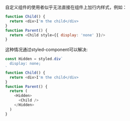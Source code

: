 自定义组件的使用者似乎无法直接在组件上加行内样式，例如：
```js
function Child() {
  return <div>I'm the child</div>
}
function Parent() {
  return <Child style={{ display: 'none' }}/>
}
```
这种情况通过styled-component可以解决:
```js
const Hidden = styled.div`
  display: none;
`
function Child() {
  return <div>I'm the child</div>
}
function Parent() {
  return (
    <Hidden>
      <Child />
    </Hidden>
  )
}
```